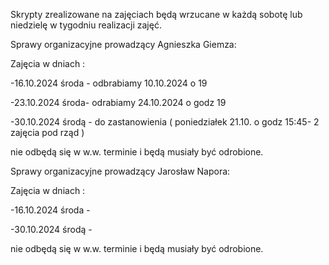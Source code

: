 Skrypty zrealizowane na zajęciach będą wrzucane w każdą sobotę lub niedzielę w tygodniu realizacji zajęć.

Sprawy organizacyjne prowadzący Agnieszka Giemza:

Zajęcia w dniach :

-16.10.2024 środa - odbrabiamy 10.10.2024 o 19

-23.10.2024 środa- odrabiamy 24.10.2024 o godz 19

-30.10.2024 środą  - do zastanowienia ( poniedziałek 21.10. o godz 15:45- 2 zajęcia pod rząd )

nie odbędą się w w.w. terminie i będą musiały być odrobione.

Sprawy organizacyjne prowadzący Jarosław Napora:

Zajęcia w dniach :

-16.10.2024 środa -

-30.10.2024 środą  - 

nie odbędą się w w.w. terminie i będą musiały być odrobione.
